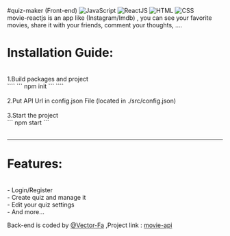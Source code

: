 #quiz-maker (Front-end)
![JavaScript](https://img.shields.io/badge/JavaScript-323330?style=for-the-badge&logo=javascript&logoColor=F7DF1E)
![ReactJS](https://img.shields.io/badge/React-20232A?style=for-the-badge&logo=react&logoColor=61DAFB)
![HTML](https://img.shields.io/badge/HTML5-E34F26?style=for-the-badge&logo=html5&logoColor=white)
![CSS](https://img.shields.io/badge/CSS3-1572B6?style=for-the-badge&logo=css3&logoColor=white) <br/>
movie-reactjs is an app like (Instagram/Imdb) , you can see your favorite movies, share it with your friends, comment your thoughts, .... 

<h1>Installation Guide: </h1>  <br/>
1.Build packages and project<br/>
````
```
npm init
``` 
````
<br/> <br/>
2.Put API Url in config.json File (located in ./src/config.json)  <br/> <br/>
3.Start the project<br/>
```
npm start
``` 
<br/> <br/>

<hr/>

<h1>Features:</h1> <br/>
- Login/Register <br/>
- Create quiz and manage it <br/>
- Edit your quiz settings <br/>
- And more...


Back-end is coded by [@Vector-Fa](https://www.github.com/Vector-Fa) ,Project link : [movie-api](https://github.com/Vector-Fa/quiz-maker)

